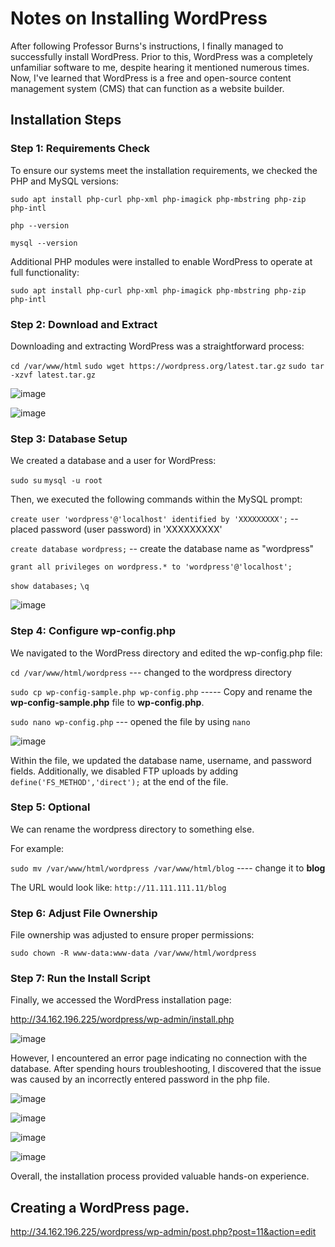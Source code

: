 # Notes on Installing WordPress

After following Professor Burns's instructions, I finally managed to successfully install WordPress. Prior to this, WordPress was a completely unfamiliar software to me, despite hearing it mentioned numerous times. Now, I've learned that WordPress is a free and open-source content management system (CMS) that can function as a website builder.

## Installation Steps

### Step 1: Requirements Check

To ensure our systems meet the installation requirements, we checked the PHP and MySQL versions:

`sudo apt install php-curl php-xml php-imagick php-mbstring php-zip php-intl`

`php --version`

`mysql --version`

Additional PHP modules were installed to enable WordPress to operate at full functionality:

`sudo apt install php-curl php-xml php-imagick php-mbstring php-zip php-intl`

### Step 2: Download and Extract
Downloading and extracting WordPress was a straightforward process:

`cd /var/www/html`
`sudo wget https://wordpress.org/latest.tar.gz`
`sudo tar -xzvf latest.tar.gz`

![image](https://github.com/angela-ren/syslib2024/assets/58860495/e19d63ed-94ff-43b4-8dcd-b47edd96c267)

![image](https://github.com/angela-ren/syslib2024/assets/58860495/3eb43946-a716-49de-835b-6f956edd30d9)

### Step 3: Database Setup

We created a database and a user for WordPress:

`sudo su`   `mysql -u root`

Then, we executed the following commands within the MySQL prompt:

`create user 'wordpress'@'localhost' identified by 'XXXXXXXXX';` -- placed password (user password) in 'XXXXXXXXX'

`create database wordpress;` -- create the database name as "wordpress"

`grant all privileges on wordpress.* to 'wordpress'@'localhost';`

`show databases;`   `\q`

![image](https://github.com/angela-ren/syslib2024/assets/58860495/9d4adb30-77d8-4367-8a21-4748d44fbe13)

### Step 4: Configure wp-config.php

We navigated to the WordPress directory and edited the wp-config.php file:

`cd /var/www/html/wordpress` --- changed to the wordpress directory

`sudo cp wp-config-sample.php wp-config.php` ----- Copy and rename the **wp-config-sample.php** file to **wp-config.php**.

`sudo nano wp-config.php` --- opened the file by using `nano`

![image](https://github.com/angela-ren/syslib2024/assets/58860495/46a4019a-6c65-4f66-9ec9-a1282852725d)


Within the file, we updated the database name, username, and password fields. Additionally, we disabled FTP uploads by adding `define('FS_METHOD','direct');` at the end of the file.

### Step 5: Optional
We can rename the wordpress directory to something else.

For example: 

`sudo mv /var/www/html/wordpress /var/www/html/blog`  ---- change it to **blog**

The URL would look like:  `http://11.111.111.11/blog`

### Step 6: Adjust File Ownership

File ownership was adjusted to ensure proper permissions:

`sudo chown -R www-data:www-data /var/www/html/wordpress`

### Step 7: Run the Install Script

Finally, we accessed the WordPress installation page:

http://34.162.196.225/wordpress/wp-admin/install.php   

![image](https://github.com/angela-ren/syslib2024/assets/58860495/95ad53fc-8176-4f43-ba53-f266b31a407d)

However, I encountered an error page indicating no connection with the database. After spending hours troubleshooting, I discovered that the issue was caused by an incorrectly entered password in the php file.

![image](https://github.com/angela-ren/syslib2024/assets/58860495/d196116f-425c-4ed2-b807-ba4ed646fbd0)

![image](https://github.com/angela-ren/syslib2024/assets/58860495/22817efe-c64e-48a6-9125-86fa91027fb9)

![image](https://github.com/angela-ren/syslib2024/assets/58860495/e0523ed9-452a-42ab-aeef-4d31ddaebd87)

![image](https://github.com/angela-ren/syslib2024/assets/58860495/615e6b19-4e7e-4a45-ae14-05dd6d933853)


Overall, the installation process provided valuable hands-on experience.


## Creating a WordPress page.


http://34.162.196.225/wordpress/wp-admin/post.php?post=11&action=edit






























































